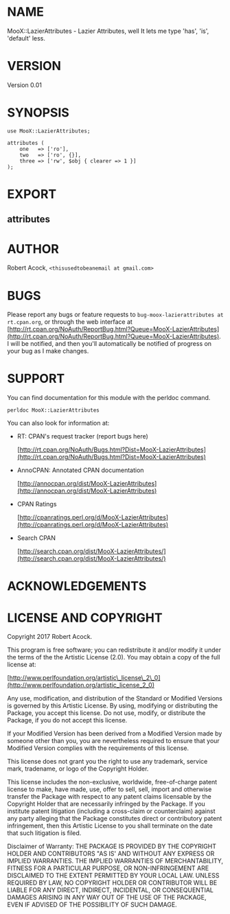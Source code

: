 # NAME

MooX::LazierAttributes - Lazier Attributes, well It lets me type 'has', 'is', 'default' less.

# VERSION

Version 0.01

# SYNOPSIS

    use MooX::LazierAttributes;

    attributes (
        one   => ['ro'],
        two   => ['ro', {}],
        three => ['rw', $obj { clearer => 1 }]
    );

# EXPORT

## attributes

# AUTHOR

Robert Acock, `<thisusedtobeanemail at gmail.com>`

# BUGS

Please report any bugs or feature requests to `bug-moox-lazierattributes at rt.cpan.org`, or through
the web interface at [http://rt.cpan.org/NoAuth/ReportBug.html?Queue=MooX-LazierAttributes](http://rt.cpan.org/NoAuth/ReportBug.html?Queue=MooX-LazierAttributes).  I will be notified, and then you'll
automatically be notified of progress on your bug as I make changes.

# SUPPORT

You can find documentation for this module with the perldoc command.

    perldoc MooX::LazierAttributes

You can also look for information at:

- RT: CPAN's request tracker (report bugs here)

    [http://rt.cpan.org/NoAuth/Bugs.html?Dist=MooX-LazierAttributes](http://rt.cpan.org/NoAuth/Bugs.html?Dist=MooX-LazierAttributes)

- AnnoCPAN: Annotated CPAN documentation

    [http://annocpan.org/dist/MooX-LazierAttributes](http://annocpan.org/dist/MooX-LazierAttributes)

- CPAN Ratings

    [http://cpanratings.perl.org/d/MooX-LazierAttributes](http://cpanratings.perl.org/d/MooX-LazierAttributes)

- Search CPAN

    [http://search.cpan.org/dist/MooX-LazierAttributes/](http://search.cpan.org/dist/MooX-LazierAttributes/)

# ACKNOWLEDGEMENTS

# LICENSE AND COPYRIGHT

Copyright 2017 Robert Acock.

This program is free software; you can redistribute it and/or modify it
under the terms of the the Artistic License (2.0). You may obtain a
copy of the full license at:

[http://www.perlfoundation.org/artistic\_license\_2\_0](http://www.perlfoundation.org/artistic_license_2_0)

Any use, modification, and distribution of the Standard or Modified
Versions is governed by this Artistic License. By using, modifying or
distributing the Package, you accept this license. Do not use, modify,
or distribute the Package, if you do not accept this license.

If your Modified Version has been derived from a Modified Version made
by someone other than you, you are nevertheless required to ensure that
your Modified Version complies with the requirements of this license.

This license does not grant you the right to use any trademark, service
mark, tradename, or logo of the Copyright Holder.

This license includes the non-exclusive, worldwide, free-of-charge
patent license to make, have made, use, offer to sell, sell, import and
otherwise transfer the Package with respect to any patent claims
licensable by the Copyright Holder that are necessarily infringed by the
Package. If you institute patent litigation (including a cross-claim or
counterclaim) against any party alleging that the Package constitutes
direct or contributory patent infringement, then this Artistic License
to you shall terminate on the date that such litigation is filed.

Disclaimer of Warranty: THE PACKAGE IS PROVIDED BY THE COPYRIGHT HOLDER
AND CONTRIBUTORS "AS IS' AND WITHOUT ANY EXPRESS OR IMPLIED WARRANTIES.
THE IMPLIED WARRANTIES OF MERCHANTABILITY, FITNESS FOR A PARTICULAR
PURPOSE, OR NON-INFRINGEMENT ARE DISCLAIMED TO THE EXTENT PERMITTED BY
YOUR LOCAL LAW. UNLESS REQUIRED BY LAW, NO COPYRIGHT HOLDER OR
CONTRIBUTOR WILL BE LIABLE FOR ANY DIRECT, INDIRECT, INCIDENTAL, OR
CONSEQUENTIAL DAMAGES ARISING IN ANY WAY OUT OF THE USE OF THE PACKAGE,
EVEN IF ADVISED OF THE POSSIBILITY OF SUCH DAMAGE.
